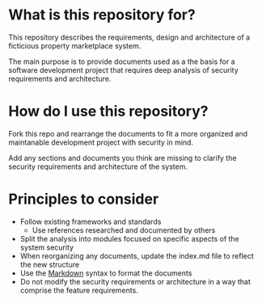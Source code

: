 # What is this repository for?

This repository describes the requirements, design and architecture of a ficticious property marketplace system.

The main purpose is to provide documents used as a the basis for a software development project that requires deep analysis of security requirements and architecture.

# How do I use this repository?

Fork this repo and rearrange the documents to fit a more organized and maintanable development project with security in mind.

Add any sections and documents you think are missing to clarify the security requirements and architecture of the system.

# Principles to consider
* Follow existing frameworks and standards
    * Use references researched and documented by others
* Split the analysis into modules focused on specific aspects of the system security
* When reorganizing any documents, update the index.md file to reflect the new structure
* Use the [Markdown](https://guides.github.com/features/mastering-markdown/) syntax to format the documents
* Do not modify the security requirements or architecture in a way that comprise the feature requirements.

